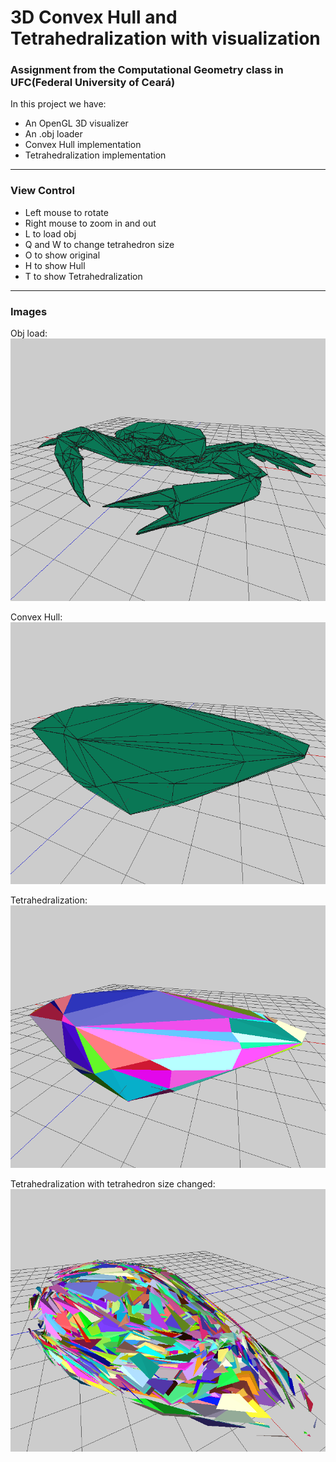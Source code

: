 # 3D Convex Hull and Tetrahedralization with visualization

### Assignment from the Computational Geometry class in UFC(Federal University of Ceará)

In this project we have:
* An OpenGL 3D visualizer
* An .obj loader
* Convex Hull implementation
* Tetrahedralization implementation

___

### View Control
* Left mouse to rotate
* Right mouse to zoom in and out
* L to load obj
* Q and W to change tetrahedron size
* O to show original
* H to show Hull
* T to show Tetrahedralization

___

### Images

Obj load: 
![alt text](https://github.com/ErisonMiller/3D-Convex-Hull-and-Tetrahedralization-with-visualization/blob/master/Images/original.png "Loaded .obj")

Convex Hull: 
![alt text](https://github.com/ErisonMiller/3D-Convex-Hull-and-Tetrahedralization-with-visualization/blob/master/Images/hull.png "Loaded .obj")

Tetrahedralization: 
![alt text](https://github.com/ErisonMiller/3D-Convex-Hull-and-Tetrahedralization-with-visualization/blob/master/Images/thetra.png "Loaded .obj")

Tetrahedralization with tetrahedron size changed:
![alt text](https://github.com/ErisonMiller/3D-Convex-Hull-and-Tetrahedralization-with-visualization/blob/master/Images/thetra2.png "Loaded .obj")
